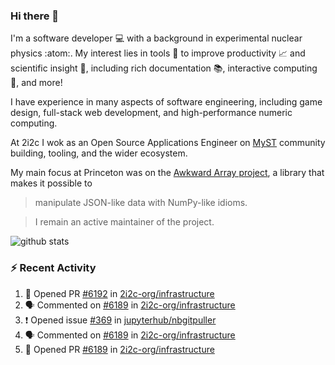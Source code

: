 ### Hi there 👋 

I'm a software developer 💻 with a background in experimental nuclear physics :atom:. My interest lies in tools :wrench: to improve productivity :chart_with_upwards_trend: and scientific insight :telescope:, including rich documentation 📚, interactive computing 🧮, and more! 

I have experience in many aspects of software engineering, including game design, full-stack web development, and high-performance numeric computing. 

At 2i2c I wok as an Open Source Applications Engineer on [MyST](https://github.com/jupyter-book/mystmd) community building, tooling, and the wider ecosystem. 

My main focus at Princeton was on the [Awkward Array project](awkward-array.org/), a library that makes it possible to 
> manipulate JSON-like data with NumPy-like idioms.

> I remain an active maintainer of the project. 

![github stats](https://github-readme-stats.vercel.app/api?username=agoose77&show_icons=true&hide_rank=true&hide_title=true&bg_color=30,e76445,904e95&text_color=efe3ec&icon_color=efe3ec)
<!--
**agoose77/agoose77** is a ✨ _special_ ✨ repository because its `README.md` (this file) appears on your GitHub profile.

Here are some ideas to get you started:

- 🔭 I’m currently working on ...
- 🌱 I’m currently learning ...
- 👯 I’m looking to collaborate on ...
- 🤔 I’m looking for help with ...
- 💬 Ask me about ...
- 📫 How to reach me: ...
- 😄 Pronouns: ...
- ⚡ Fun fact: ...
-->

### :zap: Recent Activity

<!--START_SECTION:activity-->
1. 💪 Opened PR [#6192](https://github.com/2i2c-org/infrastructure/pull/6192) in [2i2c-org/infrastructure](https://github.com/2i2c-org/infrastructure)
2. 🗣 Commented on [#6189](https://github.com/2i2c-org/infrastructure/pull/6189#issuecomment-2962561344) in [2i2c-org/infrastructure](https://github.com/2i2c-org/infrastructure)
3. ❗ Opened issue [#369](https://github.com/jupyterhub/nbgitpuller/issues/369) in [jupyterhub/nbgitpuller](https://github.com/jupyterhub/nbgitpuller)
4. 🗣 Commented on [#6189](https://github.com/2i2c-org/infrastructure/pull/6189#issuecomment-2960380843) in [2i2c-org/infrastructure](https://github.com/2i2c-org/infrastructure)
5. 💪 Opened PR [#6189](https://github.com/2i2c-org/infrastructure/pull/6189) in [2i2c-org/infrastructure](https://github.com/2i2c-org/infrastructure)
<!--END_SECTION:activity-->

